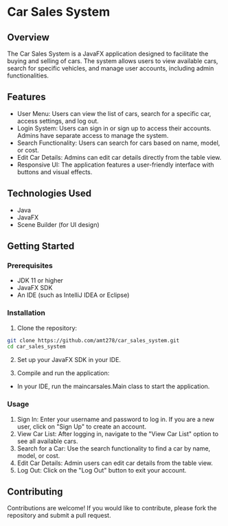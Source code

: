 # Car Sales System

## Overview

The Car Sales System is a JavaFX application designed to facilitate the buying and selling of cars. The system allows users to view available cars, search for specific vehicles, and manage user accounts, including admin functionalities.

## Features

- User Menu: Users can view the list of cars, search for a specific car, access settings, and log out.
- Login System: Users can sign in or sign up to access their accounts. Admins have separate access to manage the system.
- Search Functionality: Users can search for cars based on name, model, or cost.
- Edit Car Details: Admins can edit car details directly from the table view.
- Responsive UI: The application features a user-friendly interface with buttons and visual effects.

## Technologies Used

- Java
- JavaFX
- Scene Builder (for UI design)

## Getting Started

### Prerequisites
- JDK 11 or higher
- JavaFX SDK
- An IDE (such as IntelliJ IDEA or Eclipse)

### Installation

1. Clone the repository:
  
  ```bash
  git clone https://github.com/amt278/car_sales_system.git
  cd car_sales_system
  ```

2. Set up your JavaFX SDK in your IDE.

3. Compile and run the application:

  - In your IDE, run the maincarsales.Main class to start the application.

### Usage

1. Sign In: Enter your username and password to log in. If you are a new user, click on "Sign Up" to create an account.
2. View Car List: After logging in, navigate to the "View Car List" option to see all available cars.
3. Search for a Car: Use the search functionality to find a car by name, model, or cost.
4. Edit Car Details: Admin users can edit car details from the table view.
5. Log Out: Click on the "Log Out" button to exit your account.

## Contributing
Contributions are welcome! If you would like to contribute, please fork the repository and submit a pull request.
